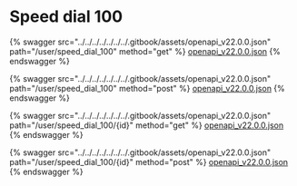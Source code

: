 # Speed dial 100

{% swagger src="../../../../../../../.gitbook/assets/openapi_v22.0.0.json" path="/user/speed_dial_100" method="get" %}
[openapi_v22.0.0.json](../../../../../../../.gitbook/assets/openapi_v22.0.0.json)
{% endswagger %}

{% swagger src="../../../../../../../.gitbook/assets/openapi_v22.0.0.json" path="/user/speed_dial_100" method="post" %}
[openapi_v22.0.0.json](../../../../../../../.gitbook/assets/openapi_v22.0.0.json)
{% endswagger %}

{% swagger src="../../../../../../../.gitbook/assets/openapi_v22.0.0.json" path="/user/speed_dial_100/{id}" method="get" %}
[openapi_v22.0.0.json](../../../../../../../.gitbook/assets/openapi_v22.0.0.json)
{% endswagger %}

{% swagger src="../../../../../../../.gitbook/assets/openapi_v22.0.0.json" path="/user/speed_dial_100/{id}" method="post" %}
[openapi_v22.0.0.json](../../../../../../../.gitbook/assets/openapi_v22.0.0.json)
{% endswagger %}
